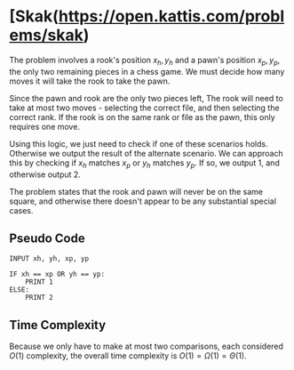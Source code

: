 # [Skak(https://open.kattis.com/problems/skak)

The problem involves a rook's position $x_h,y_h$ and a pawn's position $x_p,y_p$, the only two remaining pieces in a chess game. We must decide how many moves it will take the rook to take the pawn.

Since the pawn and rook are the only two pieces left, The rook will need to take at most two moves - selecting the correct file, and then selecting the correct rank. If the rook is on the same rank or file as the pawn, this only requires one move.

Using this logic, we just need to check if one of these scenarios holds. Otherwise we output the result of the alternate scenario. We can approach this by checking if $x_h$ matches $x_p$ or $y_h$ matches $y_p$. If so, we output $1$, and otherwise output $2$.

The problem states that the rook and pawn will never be on the same square, and otherwise there doesn't appear to be any substantial special cases.

## Pseudo Code
```
INPUT xh, yh, xp, yp

IF xh == xp OR yh == yp:
    PRINT 1
ELSE:
    PRINT 2
```

## Time Complexity
Because we only have to make at most two comparisons, each considered $O(1)$ complexity, the overall time complexity is $O(1) = \Omega(1) = \Theta(1)$.